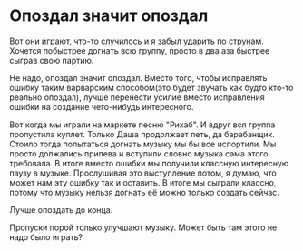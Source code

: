 # Опоздал значит опоздал


Вот они играют, что-то случилось и я забыл ударить по струнам. Хочется побыстрее догнать всю группу, просто в два аза быстрее сыграв свою партию. 

Не надо, опоздал значит опоздал. Вместо того, чтобы исправлять ошибку таким варварским способом(это будет звучать как будто кто-то реально опоздал), лучше перенести усилие вместо исправления ошибки на создание чего-нибудь интересного. 

Вот когда мы играли на маркете песню "Рихаб". И вдруг вся группа пропустила куплет. Только Даша продолжает петь, да барабанщик. Стоило тогда попытаться догнать музыку мы бы все испортили. Мы просто должались припева и вступили словно музыка сама этого требовала. В итоге вместо ошибки мы получили классную интересную паузу в музыке. Прослушивая это выступление потом, я думаю, что может нам эту ошибку так и оставить. В итоге мы сыграли классно, потому что музыку нельзя догнать её можно только создать сейчас. 

Лучше опоздать до конца. 

Пропуски порой только улучшают музыку. Может быть там этого не надо было играть?